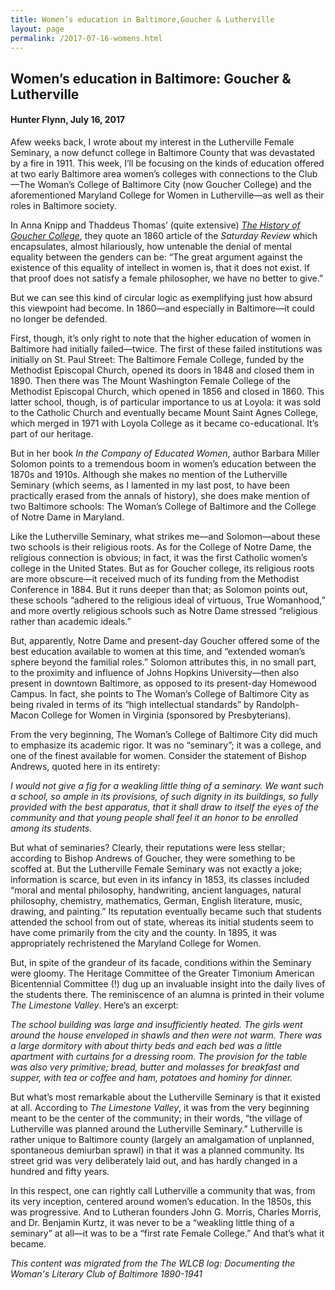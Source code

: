 ```yaml
---
title: Women’s education in Baltimore,Goucher & Lutherville
layout: page
permalink: /2017-07-16-womens.html
---
```


## Women’s education in Baltimore: Goucher & Lutherville
#### Hunter Flynn, July 16, 2017

Afew weeks back, I wrote about my interest in the Lutherville Female Seminary, a now defunct college in Baltimore County that was devastated by a fire in 1911. This week, I’ll be focusing on the kinds of education offered at two early Baltimore area women’s colleges with connections to the Club—The Woman’s College of Baltimore City (now Goucher College) and the aforementioned Maryland College for Women in Lutherville—as well as their roles in Baltimore society.

In Anna Knipp and Thaddeus Thomas’ (quite extensive) *[The History of Goucher College](https://archive.org/stream/historyofgoucher00knip#page/n0/mode/2up)*, they quote an 1860 article of the *Saturday Review* which encapsulates, almost hilariously, how untenable the denial of mental equality between the genders can be: “The great argument against the existence of this equality of intellect in women is, that it does not exist. If that proof does not satisfy a female philosopher, we have no better to give.”

But we can see this kind of circular logic as exemplifying just how absurd this viewpoint had become. In 1860—and especially in Baltimore—it could no longer be defended.

First, though, it’s only right to note that the higher education of women in Baltimore had initially failed—twice. The first of these failed institutions was initially on St. Paul Street: The Baltimore Female College, funded by the Methodist Episcopal Church, opened its doors in 1848 and closed them in 1890. Then there was The Mount Washington Female College of the Methodist Episcopal Church, which opened in 1856 and closed in 1860. This latter school, though, is of particular importance to us at Loyola: it was sold to the Catholic Church and eventually became Mount Saint Agnes College, which merged in 1971 with Loyola College as it became co-educational. It’s part of our heritage.

But in her book *In the Company of Educated Women*, author Barbara Miller Solomon points to a tremendous boom in women’s education between the 1870s and 1910s. Although she makes no mention of the Lutherville Seminary (which seems, as I lamented in my last post, to have been practically erased from the annals of history), she does make mention of two Baltimore schools: The Woman’s College of Baltimore and the College of Notre Dame in Maryland.

Like the Lutherville Seminary, what strikes me—and Solomon—about these two schools is their religious roots. As for the College of Notre Dame, the religious connection is obvious; in fact, it was the first Catholic women’s college in the United States. But as for Goucher college, its religious roots are more obscure—it received much of its funding from the Methodist Conference in 1884. But it runs deeper than that; as Solomon points out, these schools “adhered to the religious ideal of virtuous, True Womanhood,” and more overtly religious schools such as Notre Dame stressed “religious rather than academic ideals.”

But, apparently, Notre Dame and present-day Goucher offered some of the best education available to women at this time, and “extended woman’s sphere beyond the familial roles.” Solomon attributes this, in no small part, to the proximity and influence of Johns Hopkins University—then also present in downtown Baltimore, as opposed to its present-day Homewood Campus. In fact, she points to The Woman’s College of Baltimore City as being rivaled in terms of its “high intellectual standards” by Randolph-Macon College for Women in Virginia (sponsored by Presbyterians).

From the very beginning, The Woman’s College of Baltimore City did much to emphasize its academic rigor. It was no “seminary”; it was a college, and one of the finest available for women. Consider the statement of Bishop Andrews, quoted here in its entirety:

*I would not give a fig for a weakling little thing of a seminary. We want such a school, so ample in its provisions, of such dignity in its buildings, so fully provided with the best apparatus, that it shall draw to itself the eyes of the community and that young people shall feel it an honor to be enrolled among its students.*

But what of seminaries? Clearly, their reputations were less stellar; according to Bishop Andrews of Goucher, they were something to be scoffed at. But the Lutherville Female Seminary was not exactly a joke; information is scarce, but even in its infancy in 1853, its classes included “moral and mental philosophy, handwriting, ancient languages, natural philosophy, chemistry, mathematics, German, English literature, music, drawing, and painting.” Its reputation eventually became such that students attended the school from out of state, whereas its initial students seem to have come primarily from the city and the county. In 1895, it was appropriately rechristened the Maryland College for Women.

But, in spite of the grandeur of its facade, conditions within the Seminary were gloomy. The Heritage Committee of the Greater Timonium American Bicentennial Committee (!) dug up an invaluable insight into the daily lives of the students there. The reminiscence of an alumna is printed in their volume *The Limestone Valley*. Here’s an excerpt:

*The school building was large and insufficiently heated. The girls went around the house enveloped in shawls and then were not warm. There was a large dormitory with about thirty beds and each bed was a little apartment with curtains for a dressing room. The provision for the table was also very primitive; bread, butter and molasses for breakfast and supper, with tea or coffee and ham, potatoes and hominy for dinner.*

But what’s most remarkable about the Lutherville Seminary is that it existed at all. According to *The Limestone Valley*, it was from the very beginning meant to be the center of the community; in their words, “the village of Lutherville was planned around the Lutherville Seminary.” Lutherville is rather unique to Baltimore county (largely an amalgamation of unplanned, spontaneous demiurban sprawl) in that it was a planned community. Its street grid was very deliberately laid out, and has hardly changed in a hundred and fifty years.

In this respect, one can rightly call Lutherville a community that was, from its very inception, centered around women’s education. In the 1850s, this was progressive. And to Lutheran founders John G. Morris, Charles Morris, and Dr. Benjamin Kurtz, it was never to be a “weakling little thing of a seminary” at all—it was to be a “first rate Female College.” And that’s what it became.

*This content was migrated from the The WLCB log: Documenting the Woman's Literary Club of Baltimore 1890-1941*